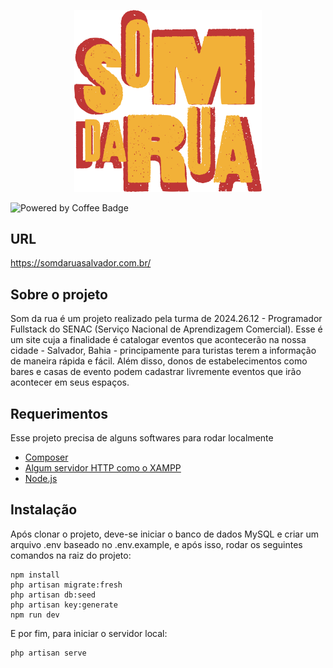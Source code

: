 <p align="center">
    <img src="resources/assets/img/som_rua.png" width="300" alt="Som da Rua Logo">
</p>
<img src="https://forthebadge.com/images/badges/powered-by-coffee.svg" width="200" alt="Powered by Coffee Badge">

## URL 
https://somdaruasalvador.com.br/

## Sobre o projeto

Som da rua é um projeto realizado pela turma de 2024.26.12 - Programador Fullstack do SENAC (Serviço Nacional de Aprendizagem Comercial). Esse é um site cuja a finalidade é catalogar eventos que acontecerão na nossa cidade - Salvador, Bahia - principamente para turistas terem a informação de maneira rápida e fácil. Além disso, donos de estabelecimentos como bares e casas de evento podem cadastrar livremente eventos que irão acontecer em seus espaços.

## Requerimentos
Esse projeto precisa de alguns softwares para rodar localmente
- [Composer](https://getcomposer.org/download/)
- [Algum servidor HTTP como o XAMPP](https://www.apachefriends.org/pt_br/index.html)
- [Node.js](https://nodejs.org/pt)

## Instalação
Após clonar o projeto, deve-se iniciar o banco de dados MySQL e criar um arquivo .env baseado no .env.example, e após isso, rodar os seguintes comandos na raiz do projeto:
```
npm install
php artisan migrate:fresh
php artisan db:seed
php artisan key:generate
npm run dev
```
E por fim, para iniciar o servidor local:
```
php artisan serve
```
